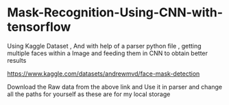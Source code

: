 # Mask-Recognition-Using-CNN-with-tensorflow

Using Kaggle Dataset , And with help of a parser python file , getting multiple faces within a Image and feeding them in CNN to obtain better results


https://www.kaggle.com/datasets/andrewmvd/face-mask-detection

Download the Raw data from the above link and Use it in parser and change all the paths for yourself as these are for my local storage
